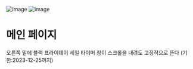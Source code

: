 ![image](https://github.com/dpcdrypak/SERVLET_20210985/assets/112855199/81d94499-f0bb-4d3e-897e-dc14adb9303a) ![image](https://github.com/dpcdrypak/SERVLET_20210985/assets/112855199/4f74d62f-2f35-47a1-90aa-1e0ae8b4027b)

# 메인 페이지 
오른쪽 밑에 블랙 프라이데이 세일 타이머 창이 스크롤을 내려도 고정적으로 뜬다 (기한:2023-12-25까지)
